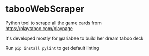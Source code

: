 # tabooWebScraper

Python tool to scrape all the game cards from https://playtaboo.com/playpage

It's developed mostly for @ariabee to build her dream taboo deck

Run `pip install pylint` to get default linting
